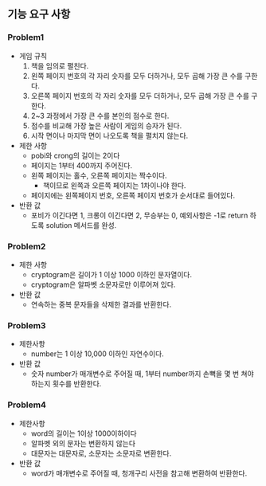 ## 기능 요구 사항
### Problem1
- 게임 규칙
  1. 책을 임의로 펼친다.
  2. 왼쪽 페이지 번호의 각 자리 숫자를 모두 더하거나, 모두 곱해 가장 큰 수를 구한다.
  3. 오른쪽 페이지 번호의 각 자리 숫자를 모두 더하거나, 모두 곱해 가장 큰 수를 구한다.
  4. 2~3 과정에서 가장 큰 수를 본인의 점수로 한다.
  5. 점수를 비교해 가장 높은 사람이 게임의 승자가 된다.
  6. 시작 면이나 마지막 면이 나오도록 책을 펼치지 않는다.
- 제한 사항
  - pobi와 crong의 길이는 2이다
  - 페이지는 1부터 400까지 주어진다. 
  - 왼쪽 페이지는 홀수, 오른쪽 페이지는 짝수이다.
    - 책이므로 왼쪽과 오른쪽 페이지는 1차이나야 한다.
  - 페이지에는 왼쪽페이지 번호, 오른쪽 페이지 번호가 순서대로 들어있다.
- 반환 값
  - 포비가 이긴다면 1, 크롱이 이긴다면 2, 무승부는 0, 예외사항은 -1로 return 하도록 solution 메서드를 완성.

### Problem2
- 제한 사항 
  - cryptogram은 길이가 1 이상 1000 이하인 문자열이다.
  - cryptogram은 알파벳 소문자로만 이루어져 있다.
- 반환 값
  - 연속하는 중복 문자들을 삭제한 결과를 반환한다.

### Problem3
- 제한사항 
  - number는 1 이상 10,000 이하인 자연수이다.
- 반환 값
  - 숫자 number가 매개변수로 주어질 때, 1부터 number까지 손뼉을 몇 번 쳐야 하는지 횟수를 반환한다.

### Problem4
- 제한사항
  - word의 길이는 1이상 1000이하이다
  - 알파벳 외의 문자는 변환하지 않는다
  - 대문자는 대문자로, 소문자는 소문자로 변환한다.
- 반환 값
  - word가 매개변수로 주어질 때, 청개구리 사전을 참고해 변환하여 반환한다.
